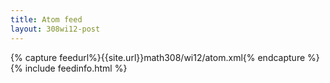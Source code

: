 ```yaml
---
title: Atom feed
layout: 308wi12-post
---
```


{% capture feedurl%}{{site.url}}math308/wi12/atom.xml{% endcapture %}
{% include feedinfo.html %}

